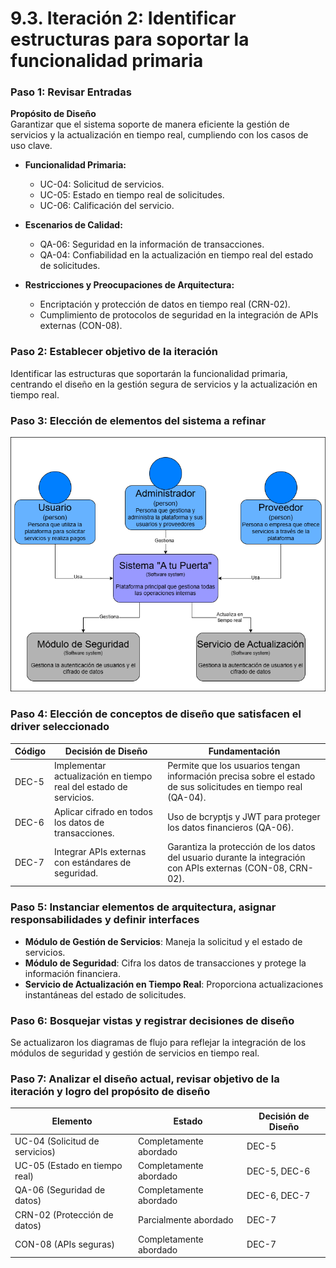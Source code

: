 # 9.3. Iteración 2: Identificar estructuras para soportar la funcionalidad primaria

### Paso 1: Revisar Entradas
**Propósito de Diseño**  
Garantizar que el sistema soporte de manera eficiente la gestión de servicios y la actualización en tiempo real, cumpliendo con los casos de uso clave.

- **Funcionalidad Primaria:**
  - UC-04: Solicitud de servicios.
  - UC-05: Estado en tiempo real de solicitudes.
  - UC-06: Calificación del servicio.

- **Escenarios de Calidad:**
  - QA-06: Seguridad en la información de transacciones.
  - QA-04: Confiabilidad en la actualización en tiempo real del estado de solicitudes.

- **Restricciones y Preocupaciones de Arquitectura:**
  - Encriptación y protección de datos en tiempo real (CRN-02).
  - Cumplimiento de protocolos de seguridad en la integración de APIs externas (CON-08).

### Paso 2: Establecer objetivo de la iteración
Identificar las estructuras que soportarán la funcionalidad primaria, centrando el diseño en la gestión segura de servicios y la actualización en tiempo real.

### Paso 3: Elección de elementos del sistema a refinar

![Diagrama de contexto](C4.png)

### Paso 4: Elección de conceptos de diseño que satisfacen el driver seleccionado
| Código | Decisión de Diseño                                              | Fundamentación                                                                                                 |
|--------|------------------------------------------------------------------|---------------------------------------------------------------------------------------------------------------|
| DEC-5  | Implementar actualización en tiempo real del estado de servicios.| Permite que los usuarios tengan información precisa sobre el estado de sus solicitudes en tiempo real (QA-04). |
| DEC-6  | Aplicar cifrado en todos los datos de transacciones.            | Uso de bcryptjs y JWT para proteger los datos financieros (QA-06).                                             |
| DEC-7  | Integrar APIs externas con estándares de seguridad.             | Garantiza la protección de los datos del usuario durante la integración con APIs externas (CON-08, CRN-02).    |

### Paso 5: Instanciar elementos de arquitectura, asignar responsabilidades y definir interfaces
- **Módulo de Gestión de Servicios**: Maneja la solicitud y el estado de servicios.
- **Módulo de Seguridad**: Cifra los datos de transacciones y protege la información financiera.
- **Servicio de Actualización en Tiempo Real**: Proporciona actualizaciones instantáneas del estado de solicitudes.

### Paso 6: Bosquejar vistas y registrar decisiones de diseño
Se actualizaron los diagramas de flujo para reflejar la integración de los módulos de seguridad y gestión de servicios en tiempo real.

### Paso 7: Analizar el diseño actual, revisar objetivo de la iteración y logro del propósito de diseño
| Elemento                        | Estado                     | Decisión de Diseño |
|---------------------------------|----------------------------|--------------------|
| UC-04 (Solicitud de servicios)  | Completamente abordado     | DEC-5              |
| UC-05 (Estado en tiempo real)   | Completamente abordado     | DEC-5, DEC-6       |
| QA-06 (Seguridad de datos)      | Completamente abordado     | DEC-6, DEC-7       |
| CRN-02 (Protección de datos)    | Parcialmente abordado      | DEC-7              |
| CON-08 (APIs seguras)           | Completamente abordado     | DEC-7              |
